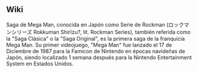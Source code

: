 ## Wiki

Saga de M​ega Man, conocida en Japón como Serie de Rockman (ロックマンシリーズ Rokkuman Shirīzu?, lit. Rockman Series), también referida como la "Saga Clásica" o la "Saga Original", es la primera saga de la franquicia Mega Man. Su primer videojuego, "Mega Man" fue lanzado el 17 de Diciembre de 1987 para la Famicon de Nintendo en épocas navideñas de Japón, siendo localizado 1 semana después para la Nintendo Entertainment System en Estados Unidos.
